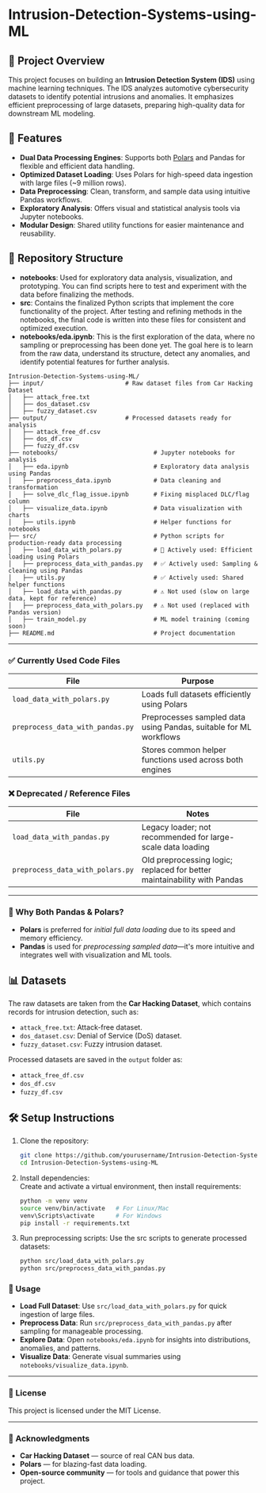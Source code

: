 # Intrusion-Detection-Systems-using-ML

## 📜 Project Overview  
This project focuses on building an **Intrusion Detection System (IDS)** using machine learning techniques. The IDS analyzes automotive cybersecurity datasets to identify potential intrusions and anomalies. It emphasizes efficient preprocessing of large datasets, preparing high-quality data for downstream ML modeling.

## 🚀 Features  
- **Dual Data Processing Engines**: Supports both [Polars](https://pola-rs.github.io/polars/) and Pandas for flexible and efficient data handling.  
- **Optimized Dataset Loading**: Uses Polars for high-speed data ingestion with large files (~9 million rows).  
- **Data Preprocessing**: Clean, transform, and sample data using intuitive Pandas workflows.  
- **Exploratory Analysis**: Offers visual and statistical analysis tools via Jupyter notebooks.  
- **Modular Design**: Shared utility functions for easier maintenance and reusability.  

## 📂 Repository Structure  
- **notebooks**: Used for exploratory data analysis, visualization, and prototyping. You can find scripts here to test and experiment with the data before finalizing the methods.  
- **src**: Contains the finalized Python scripts that implement the core functionality of the project. After testing and refining methods in the notebooks, the final code is written into these files for consistent and optimized execution.
- **notebooks/eda.ipynb**: This is the first exploration of the data, where no sampling or preprocessing has been done yet. The goal here is to learn from the raw data, understand its structure, detect any anomalies, and identify potential features for further analysis.

```plaintext
Intrusion-Detection-Systems-using-ML/
├── input/                       # Raw dataset files from Car Hacking Dataset
│   ├── attack_free.txt
│   ├── dos_dataset.csv
│   ├── fuzzy_dataset.csv
├── output/                      # Processed datasets ready for analysis
│   ├── attack_free_df.csv
│   ├── dos_df.csv
│   ├── fuzzy_df.csv
├── notebooks/                           # Jupyter notebooks for analysis
│   ├── eda.ipynb                        # Exploratory data analysis using Pandas
│   ├── preprocess_data.ipynb            # Data cleaning and transformation
│   ├── solve_dlc_flag_issue.ipynb       # Fixing misplaced DLC/flag column
│   ├── visualize_data.ipynb             # Data visualization with charts
│   ├── utils.ipynb                      # Helper functions for notebooks
├── src/                                 # Python scripts for production-ready data processing
│   ├── load_data_with_polars.py         # 🚀 Actively used: Efficient loading using Polars
│   ├── preprocess_data_with_pandas.py   # ✅ Actively used: Sampling & cleaning using Pandas
│   ├── utils.py                         # ✅ Actively used: Shared helper functions
│   ├── load_data_with_pandas.py         # ⚠️ Not used (slow on large data, kept for reference)
│   ├── preprocess_data_with_polars.py   # ⚠️ Not used (replaced with Pandas version)
│   ├── train_model.py                   # ML model training (coming soon)
├── README.md                            # Project documentation

```
---

### ✅ Currently Used Code Files

| **File**                       | **Purpose**                                                        |
|---------------------------------|--------------------------------------------------------------------|
| `load_data_with_polars.py`      | Loads full datasets efficiently using Polars                       |
| `preprocess_data_with_pandas.py`| Preprocesses sampled data using Pandas, suitable for ML workflows  |
| `utils.py`                      | Stores common helper functions used across both engines            |


### ❌ Deprecated / Reference Files

| **File**                        | **Notes**                                                                   |
|----------------------------------|-----------------------------------------------------------------------------|
| `load_data_with_pandas.py`       | Legacy loader; not recommended for large-scale data loading                 |
| `preprocess_data_with_polars.py` | Old preprocessing logic; replaced for better maintainability with Pandas    |

---

### 🧠 Why Both Pandas & Polars?
- **Polars** is preferred for *initial full data loading* due to its speed and memory efficiency.
- **Pandas** is used for *preprocessing sampled data*—it's more intuitive and integrates well with visualization and ML tools.


## 📊 Datasets  
The raw datasets are taken from the **Car Hacking Dataset**, which contains records for intrusion detection, such as:  
- `attack_free.txt`: Attack-free dataset.  
- `dos_dataset.csv`: Denial of Service (DoS) dataset.  
- `fuzzy_dataset.csv`: Fuzzy intrusion dataset.

Processed datasets are saved in the `output` folder as:  
- `attack_free_df.csv`  
- `dos_df.csv`  
- `fuzzy_df.csv`  

## 🛠️ Setup Instructions  

1. Clone the repository:  
   ```bash
   git clone https://github.com/yourusername/Intrusion-Detection-Systems-using-ML.git
   cd Intrusion-Detection-Systems-using-ML
2. Install dependencies:  
   Create and activate a virtual environment, then install requirements:  
   ```bash
   python -m venv venv
   source venv/bin/activate   # For Linux/Mac
   venv\Scripts\activate      # For Windows
   pip install -r requirements.txt
3. Run preprocessing scripts:
   Use the src scripts to generate processed datasets:
   ```bash
   python src/load_data_with_polars.py
   python src/preprocess_data_with_pandas.py

### 📝 Usage
- **Load Full Dataset**: Use `src/load_data_with_polars.py` for quick ingestion of large files.
- **Preprocess Data**: Run `src/preprocess_data_with_pandas.py` after sampling for manageable processing.
- **Explore Data**: Open `notebooks/eda.ipynb` for insights into distributions, anomalies, and patterns.
- **Visualize Data**: Generate visual summaries using `notebooks/visualize_data.ipynb`.

---

### 📜 License
This project is licensed under the MIT License.

---

### 🙌 Acknowledgments
- **Car Hacking Dataset** — source of real CAN bus data.
- **Polars** — for blazing-fast data loading.
- **Open-source community** — for tools and guidance that power this project.
